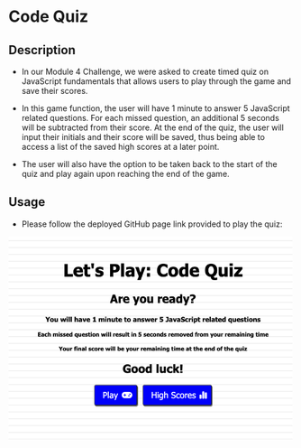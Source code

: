 # Code Quiz

## Description

- In our Module 4 Challenge, we were asked to create timed quiz on JavaScript fundamentals that allows users to play through the game and save their scores.

- In this game function, the user will have 1 minute to answer 5 JavaScript related questions. For each missed question, an additional 5 seconds will
be subtracted from their score. At the end of the quiz, the user will input their initials and their score will be saved, thus being able to access a list
of the saved high scores at a later point.

- The user will also have the option to be taken back to the start of the quiz and play again upon reaching the end of the game. 

## Usage

- Please follow the deployed GitHub page link provided to play the quiz: 

![screenshot of landing page](assets/images/project-homepage.png)